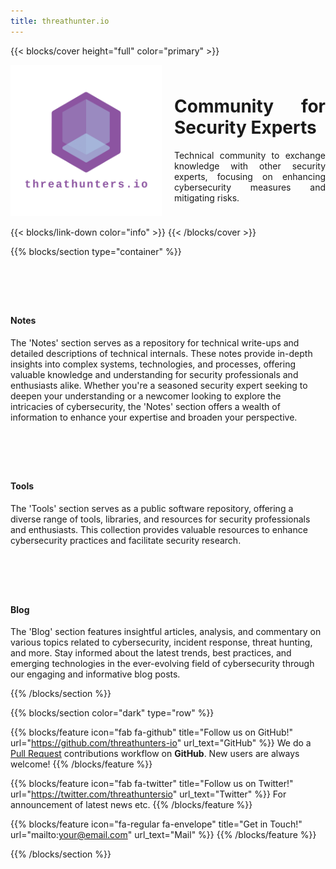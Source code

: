 ```yaml
---
title: threathunter.io
---
```


{{< blocks/cover height="full" color="primary" >}}
<div style="display: flex; align-items: center;">
    <div style="flex: 1; margin-right: 20px;">
        <img src="images/logo_transparent.png" alt="Description of the image" style="max-width: 100%; height: auto;">
    </div>
    <div style="flex: 1; text-align: justify;">
        <h1>Community for Security Experts</h1>
        <p>Technical community to exchange knowledge with other security experts, focusing on enhancing cybersecurity measures and mitigating risks.</p>
    </div>
</div>

{{< blocks/link-down color="info" >}}
{{< /blocks/cover >}}


{{% blocks/section type="container" %}}
<div class="body-container push-up">
  <div class="container">
    <div class="row">
      <div class="col-lg-4">        
        <div class="card-shadow; align-items: top; padding: 10px;">
          <i class="fa-solid fa-clipboard" style="font-size: 50px; margin-right: 30px;"></i>
          <h4 class="section-text-bold">Notes</h4>
          <p class="section-text">
           The 'Notes' section serves as a repository for technical write-ups and detailed descriptions of technical internals. These notes provide in-depth insights into complex systems, technologies, and processes, offering valuable knowledge and understanding for security professionals and enthusiasts alike. Whether you're a seasoned security expert seeking to deepen your understanding or a newcomer looking to explore the intricacies of cybersecurity, the 'Notes' section offers a wealth of information to enhance your expertise and broaden your perspective.
          </p>
        </div>
      </div>
      <div class="col-lg-4">  
        <div class="card-shadow; align-items: top; padding: 10px;">
        <i class="fa-solid fa-gear" style="font-size: 50px; margin-right: 30px;"></i>
          <h4 class="section-text-bold">Tools</h4>
          <p class="section-text">
            The 'Tools' section serves as a public software repository, offering a diverse range of tools, libraries, and resources for security professionals and enthusiasts. This collection provides valuable resources to enhance cybersecurity practices and facilitate security research.
          </p>
        </div>
      </div>
      <div class="col-lg-4">        
        <div class="card-shadow; align-items: top; padding: 10px;">
        <i class="fa-brands fa-blogger" style="font-size: 50px; margin-right: 30px;"></i>
          <h4 class="section-text-bold">Blog</h4>
          <p class="section-text">
            The 'Blog' section features insightful articles, analysis, and commentary on various topics related to cybersecurity, incident response, threat hunting, and more. Stay informed about the latest trends, best practices, and emerging technologies in the ever-evolving field of cybersecurity through our engaging and informative blog posts.
          </p>
        </div>
      </div>
    </div>
  </div>
</div>
{{% /blocks/section %}}

{{% blocks/section color="dark" type="row" %}}

{{% blocks/feature icon="fab fa-github" title="Follow us on GitHub!" url="https://github.com/threathunters-io" url_text="GitHub" %}}
We do a [Pull Request](https://github.com/google/docsy-example/pulls) contributions workflow on **GitHub**. New users are always welcome!
{{% /blocks/feature %}}

{{% blocks/feature icon="fab fa-twitter" title="Follow us on Twitter!" url="https://twitter.com/threathuntersio" url_text="Twitter" %}}
For announcement of latest news etc.
{{% /blocks/feature %}}

{{% blocks/feature icon="fa-regular fa-envelope" title="Get in Touch!" url="mailto:your@email.com" url_text="Mail" %}}
{{% /blocks/feature %}}

{{% /blocks/section %}}

